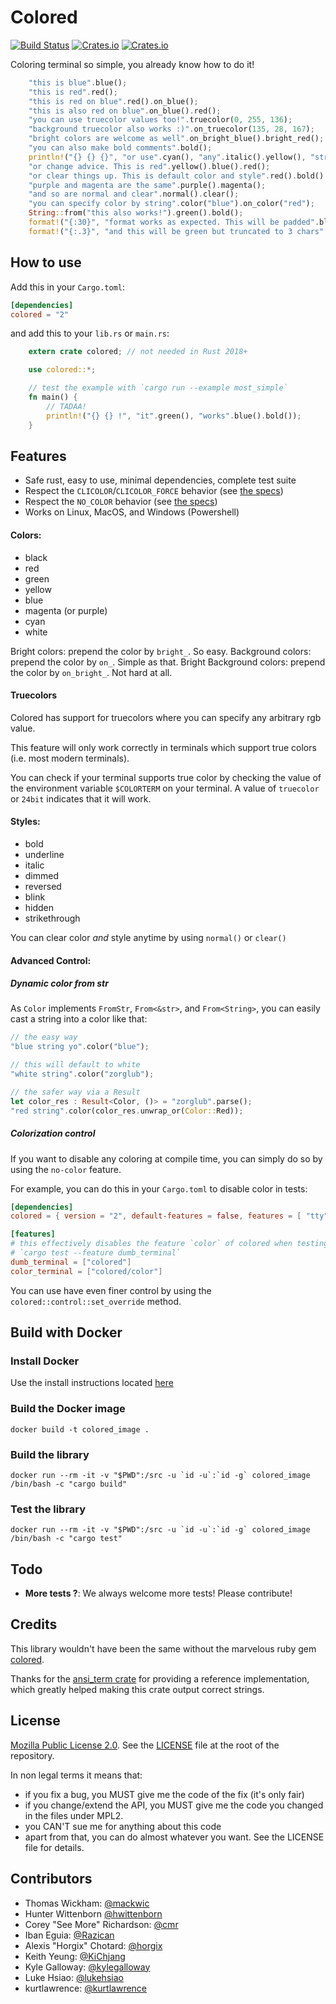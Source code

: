 # Colored

[![Build
Status](https://travis-ci.org/mackwic/colored.svg?branch=master)](https://travis-ci.org/mackwic/colored) [![Crates.io](https://img.shields.io/crates/v/colored.svg?maxAge=2592000)](https://crates.io/crates/colored) [![Crates.io](https://img.shields.io/crates/l/colored.svg?maxAge=2592000)](https://github.com/mackwic/colored/blob/master/LICENSE)

Coloring terminal so simple, you already know how to do it!

```rust
    "this is blue".blue();
    "this is red".red();
    "this is red on blue".red().on_blue();
    "this is also red on blue".on_blue().red();
    "you can use truecolor values too!".truecolor(0, 255, 136);
    "background truecolor also works :)".on_truecolor(135, 28, 167);
    "bright colors are welcome as well".on_bright_blue().bright_red();
    "you can also make bold comments".bold();
    println!("{} {} {}", "or use".cyan(), "any".italic().yellow(), "string type".cyan());
    "or change advice. This is red".yellow().blue().red();
    "or clear things up. This is default color and style".red().bold().clear();
    "purple and magenta are the same".purple().magenta();
    "and so are normal and clear".normal().clear();
    "you can specify color by string".color("blue").on_color("red");
    String::from("this also works!").green().bold();
    format!("{:30}", "format works as expected. This will be padded".blue());
    format!("{:.3}", "and this will be green but truncated to 3 chars".green());
```

## How to use

Add this in your `Cargo.toml`:

```toml
[dependencies]
colored = "2"
```

and add this to your `lib.rs` or `main.rs`:

```rust
    extern crate colored; // not needed in Rust 2018+

    use colored::*;

    // test the example with `cargo run --example most_simple`
    fn main() {
        // TADAA!
        println!("{} {} !", "it".green(), "works".blue().bold());
    }
```

## Features

- Safe rust, easy to use, minimal dependencies, complete test suite
- Respect the `CLICOLOR`/`CLICOLOR_FORCE` behavior (see [the specs](http://bixense.com/clicolors/))
- Respect the `NO_COLOR` behavior (see [the specs](https://no-color.org/))
- Works on Linux, MacOS, and Windows (Powershell)

#### Colors:

- black
- red
- green
- yellow
- blue
- magenta (or purple)
- cyan
- white

Bright colors: prepend the color by `bright_`. So easy.
Background colors: prepend the color by `on_`. Simple as that.
Bright Background colors: prepend the color by `on_bright_`. Not hard at all.

#### Truecolors

Colored has support for truecolors where you can specify any arbitrary rgb value.

This feature will only work correctly in terminals which support true colors (i.e. most modern terminals).

You can check if your terminal supports true color by checking the value of the environment variable `$COLORTERM` on your terminal. A value of `truecolor` or `24bit` indicates that it will work.

#### Styles:

- bold
- underline
- italic
- dimmed
- reversed
- blink
- hidden
- strikethrough

You can clear color _and_ style anytime by using `normal()` or `clear()`

#### Advanced Control:

##### Dynamic color from str

As `Color` implements `FromStr`, `From<&str>`, and `From<String>`, you can easily cast a string into a color like that:

```rust
// the easy way
"blue string yo".color("blue");

// this will default to white
"white string".color("zorglub");

// the safer way via a Result
let color_res : Result<Color, ()> = "zorglub".parse();
"red string".color(color_res.unwrap_or(Color::Red));
```


##### Colorization control

If you want to disable any coloring at compile time, you can simply do so by
using the `no-color` feature.

For example, you can do this in your `Cargo.toml` to disable color in tests:

```toml
[dependencies]
colored = { version = "2", default-features = false, features = [ "tty" ] }

[features]
# this effectively disables the feature `color` of colored when testing with
# `cargo test --feature dumb_terminal`
dumb_terminal = ["colored"]
color_terminal = ["colored/color"]
```

You can use have even finer control by using the
`colored::control::set_override` method.

## Build with Docker

### Install Docker

Use the install instructions located [here](https://docs.docker.com/v17.12/install/)

### Build the Docker image

```docker build -t colored_image .```

### Build the library

```docker run --rm -it -v "$PWD":/src -u `id -u`:`id -g` colored_image /bin/bash -c "cargo build"```

### Test the library

```docker run --rm -it -v "$PWD":/src -u `id -u`:`id -g` colored_image /bin/bash -c "cargo test"```


## Todo

- **More tests ?**: We always welcome more tests! Please contribute!

## Credits

This library wouldn't have been the same without the marvelous ruby gem [colored](https://github.com/defunkt/colored).

Thanks for the [ansi\_term crate](https://github.com/ogham/rust-ansi-term) for
providing a reference implementation, which greatly helped making this crate
output correct strings.

## License

[Mozilla Public License 2.0](https://www.mozilla.org/en-US/MPL/2.0/). See the
[LICENSE](https://github.com/mackwic/colored/blob/master/LICENSE) file at the
root of the repository.

In non legal terms it means that:
- if you fix a bug, you MUST give me the code of the fix (it's only fair)
- if you change/extend the API, you MUST give me the code you changed in the
  files under MPL2.
- you CAN'T sue me for anything about this code
- apart from that, you can do almost whatever you want. See the LICENSE file
  for details.

## Contributors

- Thomas Wickham: [@mackwic](https://github.com/mackwic)
- Hunter Wittenborn [@hwittenborn](https://github.com/hwittenborn)
- Corey "See More" Richardson: [@cmr](https://github.com/cmr)
- Iban Eguia: [@Razican](https://github.com/Razican)
- Alexis "Horgix" Chotard: [@horgix](https://github.com/horgix)
- Keith Yeung: [@KiChjang](https://github.com/KiChjang)
- Kyle Galloway: [@kylegalloway](https://github.com/kylegalloway)
- Luke Hsiao: [@lukehsiao](https://github.com/lukehsiao)
- kurtlawrence: [@kurtlawrence](https://github.com/kurtlawrence)

